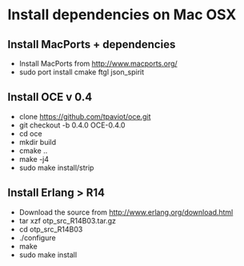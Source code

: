 Install dependencies on Mac OSX
===============================

Install MacPorts + dependencies
-------------------------------

 * Install MacPorts from http://www.macports.org/
 * sudo port install cmake ftgl json_spirit

Install OCE v 0.4
-----------------
 
 * clone https://github.com/tpaviot/oce.git
 * git checkout -b 0.4.0 OCE-0.4.0
 * cd oce
 * mkdir build
 * cmake ..
 * make -j4
 * sudo make install/strip

Install Erlang > R14
--------------------

 * Download the source from http://www.erlang.org/download.html
 * tar xzf otp_src_R14B03.tar.gz
 * cd otp_src_R14B03
 * ./configure
 * make
 * sudo make install


